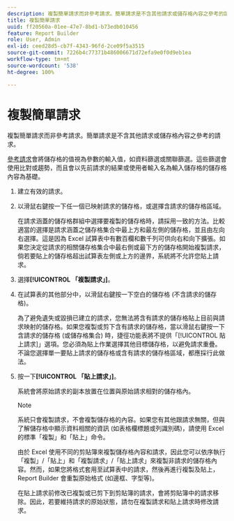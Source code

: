 ```yaml
---
description: 複製簡單請求而非參考請求。簡單請求是不含其他請求或儲存格內容之參考的請求。
title: 複製簡單請求
uuid: ff20560a-01ee-47e7-8bd1-b73edb010456
feature: Report Builder
role: User, Admin
exl-id: ceed28d5-cb7f-4343-96fd-2ce09f5a3515
source-git-commit: 7226b4c77371b486006671d72efa9e0f0d9eb1ea
workflow-type: tm+mt
source-wordcount: '538'
ht-degree: 100%

---
```


# 複製簡單請求

複製簡單請求而非參考請求。簡單請求是不含其他請求或儲存格內容之參考的請求。

[參考請求](/help/analyze/report-builder/manage-requests/c-copy-requests/t-copy-referential-requests.md)會將儲存格的值視為參數的輸入值，如資料篩選或關聯篩選。這些篩選會使用比對或趨勢，而且會以先前請求的結果或使用者輸入名為輸入儲存格的儲存格內容為基礎。
1. 建立有效的請求。
1. 以滑鼠右鍵按一下任一個已映射請求的儲存格，或選擇含請求的儲存格區域。

   在請求涵蓋的儲存格群組中選擇要複製的儲存格時，請採用一致的方法。比較適當的選擇是請求涵蓋之儲存格集合中最上方和最左側的儲存格，並且由左向右選擇。這是因為 Excel 試算表中有數百欄和數千列可供向右和向下擴張。如果您決定從請求的相關儲存格集合中最右側或最下方的儲存格開始複製請求，倘若要貼上的儲存格超出試算表左側或上方的邊界，系統將不允許您貼上請求。
1. 選擇&#x200B;**[!UICONTROL 「複製請求」]**。
1. 在試算表的其他部分中，以滑鼠右鍵按一下空白的儲存格 (不含請求的儲存格)。

   為了避免遺失或毀損已建立的請求，您無法將含有請求的儲存格貼上目前與請求映射的儲存格。如果您複製或剪下含有請求的儲存格，當以滑鼠右鍵按一下含請求的儲存格 (或儲存格集合) 時，捷徑功能表將不提供「[!UICONTROL 貼上請求]」選項。您必須為貼上作業選擇其他目標儲存格，以避免請求重疊。不論您選擇單一要貼上請求的儲存格或含有請求的儲存格區域，都應採行此做法。
1. 按一下&#x200B;**[!UICONTROL 「貼上請求」]**。

   系統會將原始請求的副本放置在位置與原始請求相對的儲存格內。

   >[!NOTE]
   >
   >系統只會複製請求，不會複製儲存格的內容。如果您有其他跟請求無關，但與了解儲存格中顯示資料相關的資訊 (如表格欄標題或列識別碼)，請使用 Excel 的標準「複製」和「貼上」命令。

   由於 Excel 使用不同的剪貼簿來複製儲存格內容和請求，因此您可以依序執行「複製」/「貼上」和「複製請求」/「貼上請求」來複製非請求的儲存格內容。然而，如果您將格式套用至試算表中的請求，然後再進行複製及貼上，Report Builder 會重製原始格式 (如邊框、字型等)。

   在貼上請求前修改已複製或已剪下到剪貼簿的請求，會將剪貼簿中的請求移除。因此，若要維持請求的原始狀態，請勿在複製請求和貼上請求時修改請求。
